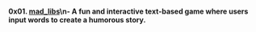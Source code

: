 #### 0x01. [mad_libs](0x01-mad_libs/)\n- A fun and interactive text-based game where users input words to create a humorous story.
